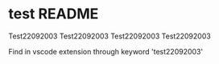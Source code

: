 # test README

Test22092003
Test22092003
Test22092003
Test22092003

Find in vscode extension through keyword 'test22092003'



